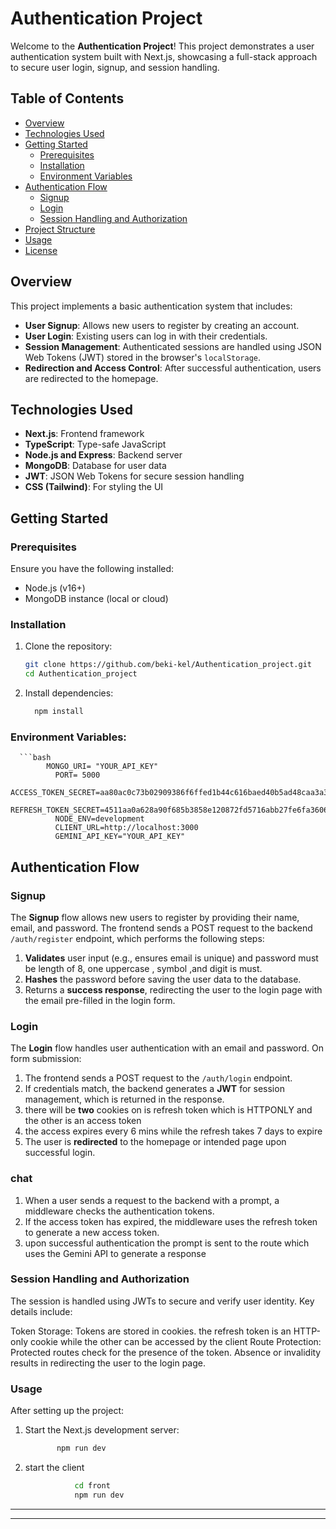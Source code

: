 # Authentication Project

Welcome to the **Authentication Project**! This project demonstrates a user authentication system built with Next.js, showcasing a full-stack approach to secure user login, signup, and session handling.

## Table of Contents
- [Overview](#overview)
- [Technologies Used](#technologies-used)
- [Getting Started](#getting-started)
  - [Prerequisites](#prerequisites)
  - [Installation](#installation)
  - [Environment Variables](#environment-variables)
- [Authentication Flow](#authentication-flow)
  - [Signup](#signup)
  - [Login](#login)
  - [Session Handling and Authorization](#session-handling-and-authorization)
- [Project Structure](#project-structure)
- [Usage](#usage)
- [License](#license)

## Overview

This project implements a basic authentication system that includes:
- **User Signup**: Allows new users to register by creating an account.
- **User Login**: Existing users can log in with their credentials.
- **Session Management**: Authenticated sessions are handled using JSON Web Tokens (JWT) stored in the browser's `localStorage`.
- **Redirection and Access Control**: After successful authentication, users are redirected to the homepage.

## Technologies Used

- **Next.js**: Frontend framework
- **TypeScript**: Type-safe JavaScript
- **Node.js and Express**: Backend server
- **MongoDB**: Database for user data
- **JWT**: JSON Web Tokens for secure session handling
- **CSS (Tailwind)**: For styling the UI

## Getting Started

### Prerequisites
Ensure you have the following installed:
- Node.js (v16+)
- MongoDB instance (local or cloud)

### Installation
1. Clone the repository:
   ```bash
   git clone https://github.com/beki-kel/Authentication_project.git
   cd Authentication_project
2. Install dependencies:
   ```bash
     npm install

### Environment Variables:
      ```bash
            MONGO_URI= "YOUR_API_KEY"
              PORT= 5000
              ACCESS_TOKEN_SECRET=aa80ac0c73b02909386f6ffed1b44c616baed40b5ad48caa3a368aa2329fe338
              REFRESH_TOKEN_SECRET=4511aa0a628a90f685b3858e120872fd5716abb27fe6fa360688753fd53d8629
              NODE_ENV=development
              CLIENT_URL=http://localhost:3000
              GEMINI_API_KEY="YOUR_API_KEY"
  
  ## Authentication Flow

### Signup
The **Signup** flow allows new users to register by providing their name, email, and password. The frontend sends a POST request to the backend `/auth/register` endpoint, which performs the following steps:

1. **Validates** user input (e.g., ensures email is unique) and password must be length of 8, one uppercase , symbol ,and digit is must.
2. **Hashes** the password before saving the user data to the database.
3. Returns a **success response**, redirecting the user to the login page with the email pre-filled in the login form.

### Login
The **Login** flow handles user authentication with an email and password. On form submission:

1. The frontend sends a POST request to the `/auth/login` endpoint.
2. If credentials match, the backend generates a **JWT** for session management, which is returned in the response.
3. there will be **two** cookies on is refresh token which is HTTPONLY and the other is an access token
4. the access expires  every 6 mins while the refresh takes 7 days to expire
5. The user is **redirected** to the homepage or intended page upon successful login.

### chat

1. When a user sends a request to the backend with a prompt, a middleware checks the authentication tokens.
2. If the access token has expired, the middleware uses the refresh token to generate a new access token.
3. upon successful authentication the prompt is sent to the route which uses the Gemini API to generate a response

### Session Handling and Authorization
The session is handled using JWTs to secure and verify user identity. Key details include:

Token Storage: Tokens are stored in cookies. the refresh token is an HTTP-only cookie while the other can be accessed by the client
Route Protection: Protected routes check for the presence of the token. Absence or invalidity results in redirecting the user to the login page.

### Usage
After setting up the project:
1. Start the Next.js development server:
    ```bash
           npm run dev
2. start the client
      ```bash
                 cd front
                 npm run dev

_________________________________________________________________________________________________________________________________________________________________________________________________
-------------------------------------------------------------------------------------------------------------------------------------------------------------------------------------------------
